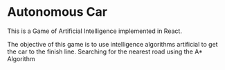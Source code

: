 # Autonomous Car
This is a Game of Artificial Intelligence implemented in React.

The objective of this game is to use intelligence algorithms artificial to get the car to the finish line. Searching for the nearest road using the A* Algorithm
